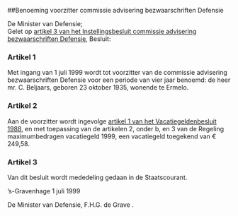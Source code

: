 <meta http-equiv='Content-Type' content='text/html; charset=utf-8' />

##Benoeming voorzitter commissie advisering bezwaarschriften Defensie 

De Minister van Defensie;  
Gelet op [artikel 3 van het Instellingsbesluit commissie advisering bezwaarschriften Defensie](../../../../../../../../ministeriele-regeling/instellingsbesluit/commissie/advisering/bezwaarschriften/defensie/BWBR0010572/README.md),
Besluit:     

### Artikel  1  

Met ingang van 1 juli 1999 wordt tot voorzitter van de commissie advisering bezwaarschriften Defensie voor een periode van vier jaar benoemd: de heer mr. C. Beljaars, geboren 23 oktober 1935, wonende te Ermelo.  

### Artikel  2  

Aan de voorzitter wordt ingevolge [artikel 1 van het Vacatiegeldenbesluit 1988](../../../../../../../../AMvB/vacatiegeldenbesluit/1988/BWBR0004317/README.md), en met toepassing van de artikelen 2, onder b, en 3 van de Regeling maximumbedragen vacatiegeld 1999, een vacatiegeld toegekend van € 249,58. 

### Artikel  3  

Van dit besluit wordt mededeling gedaan in de Staatscourant. 

’s-Gravenhage 
1 juli 1999    

De 
Minister van Defensie, 
F.H.G. de Grave .     
